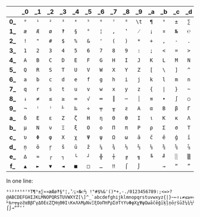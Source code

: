 |        | _0  | _1  | _2  | _3  | _4  | _5  | _6  | _7  | _8  | _9  | _a  | _b  | _c  | _d  | _e  | _f  |
|:------:|:---:|:---:|:---:|:---:|:---:|:---:|:---:|:---:|:---:|:---:|:---:|:---:|:---:|:---:|:---:|:---:|
**0_**|`⁰`|`¹`|`²`|`³`|`⁴`|`⁵`|`⁶`|`⁷`|`⁸`|`\t`|`¶`|`⁹`|`±`|`∑`|`«`|`»`|
**1_**|`æ`|`Æ`|`ø`|`‽`|`§`|`°`|`¦`|`‚`|`‛`|`⁄`|`¡`|`¤`|`№`|`℮`|`½`|<code> </code>|
**2_**|`!`|`"`|`#`|`$`|`%`|`&`|`'`|`(`|`)`|`*`|`+`|`,`|`-`|`.`|`/`|`0`|
**3_**|`1`|`2`|`3`|`4`|`5`|`6`|`7`|`8`|`9`|`:`|`;`|`<`|`=`|`>`|`?`|`@`|
**4_**|`A`|`B`|`C`|`D`|`E`|`F`|`G`|`H`|`I`|`J`|`K`|`L`|`M`|`N`|`O`|`P`|
**5_**|`Q`|`R`|`S`|`T`|`U`|`V`|`W`|`X`|`Y`|`Z`|`[`|`\`|`]`|`^`|`_`|```|
**6_**|`a`|`b`|`c`|`d`|`e`|`f`|`g`|`h`|`i`|`j`|`k`|`l`|`m`|`n`|`o`|`p`|
**7_**|`q`|`r`|`s`|`t`|`u`|`v`|`w`|`x`|`y`|`z`|`{`|<code>\|</code>|`}`|`~`|`←`|`↑`|
**8_**|`↓`|`≠`|`≤`|`≥`|`∞`|`√`|`═`|`║`|`─`|`│`|`≡`|`∙`|`∫`|`○`|`׀`|`′`|
**9_**|`¬`|`⁽`|`⁾`|`⅟`|`‰`|`÷`|`╤`|`╥`|`ƨ`|`Α`|`α`|`Β`|`β`|`Γ`|`γ`|`Δ`|
**a_**|`δ`|`Ε`|`ε`|`Ζ`|`ζ`|`Η`|`η`|`Θ`|`θ`|`Ι`|`ι`|`Κ`|`κ`|`Λ`|`λ`|`Μ`|
**b_**|`μ`|`Ν`|`ν`|`Ξ`|`ξ`|`Ο`|`ο`|`Π`|`π`|`Ρ`|`ρ`|`Σ`|`σ`|`Τ`|`τ`|`Υ`|
**c_**|`υ`|`Φ`|`φ`|`Χ`|`χ`|`Ψ`|`ψ`|`Ω`|`ω`|`ā`|`č`|`ē`|`ģ`|`ī`|`ķ`|`ļ`|
**d_**|`ņ`|`ō`|`ŗ`|`š`|`ū`|`ž`|`¼`|`¾`|`⅓`|`⅔`|`⅛`|`⅜`|`⅝`|`⅞`|`↔`|`↕`|
**e_**|`∆`|`≈`|`┌`|`┐`|`└`|`┘`|`╬`|`┼`|`╔`|`╗`|`╚`|`╝`|`░`|`▒`|`▓`|`█`|
**f_**|`▲`|`►`|`▼`|`◄`|`■`|`□`|`…`|`‼`|`⌠`|`⌡`|`͏`|`→`|`“`|`”`|`‘`|`’`|

In one line:

    ⁰¹²³⁴⁵⁶⁷⁸T¶⁹±∑«»æÆø‽§°¦‚‛⁄¡¤№℮½ !"#$%&'()*+,-./0123456789:;<=>?@ABCDEFGHIJKLMNOPQRSTUVWXYZ[\]^_`abcdefghijklmnopqrstuvwxyz{|}~←↑↓≠≤≥∞√═║─│≡∙∫○׀′¬⁽⁾⅟‰÷╤╥ƨƧαΒβΓγΔδΕεΖζΗηΘθΙιΚκΛλΜμΝνΞξΟοΠπΡρΣσΤτΥυΦφΧχΨψΩωāčēģīķļņōŗšūž¼¾⅓⅔⅛⅜⅝⅞↔↕∆≈┌┐└┘╬┼╔╗╚╝░▒▓█▲►▼◄■□…‼⌠⌡͏→“”‘’